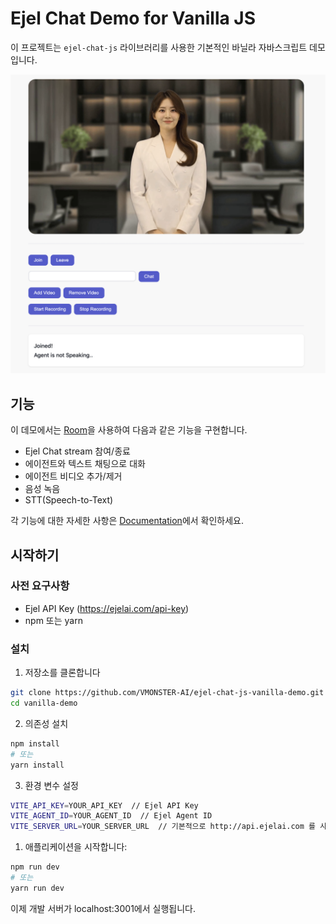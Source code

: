 # Ejel Chat Demo for Vanilla JS

이 프로젝트는 `ejel-chat-js` 라이브러리를 사용한 기본적인 바닐라 자바스크립트 데모입니다.

![demo](./public/screenshot-demo.png)

## 기능

이 데모에서는 [Room](https://docs.ejelai.com/room)을 사용하여 다음과 같은 기능을 구현합니다.

- Ejel Chat stream 참여/종료
- 에이전트와 텍스트 채팅으로 대화
- 에이전트 비디오 추가/제거
- 음성 녹음
- STT(Speech-to-Text)

각 기능에 대한 자세한 사항은 [Documentation](https://docs.ejelai.com)에서 확인하세요.

## 시작하기

### 사전 요구사항

- Ejel API Key (https://ejelai.com/api-key)
- npm 또는 yarn

### 설치

1. 저장소를 클론합니다

```bash
git clone https://github.com/VMONSTER-AI/ejel-chat-js-vanilla-demo.git
cd vanilla-demo
```

2. 의존성 설치

```bash
npm install
# 또는
yarn install
```

3. 환경 변수 설정

```bash
VITE_API_KEY=YOUR_API_KEY  // Ejel API Key
VITE_AGENT_ID=YOUR_AGENT_ID  // Ejel Agent ID
VITE_SERVER_URL=YOUR_SERVER_URL  // 기본적으로 http://api.ejelai.com 를 사용하세요.
```

1. 애플리케이션을 시작합니다:

```bash
npm run dev
# 또는
yarn run dev
```

이제 개발 서버가 localhost:3001에서 실행됩니다.
